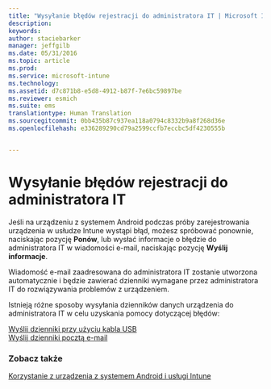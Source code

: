 ```yaml
---
title: "Wysyłanie błędów rejestracji do administratora IT | Microsoft Intune"
description: 
keywords: 
author: staciebarker
manager: jeffgilb
ms.date: 05/31/2016
ms.topic: article
ms.prod: 
ms.service: microsoft-intune
ms.technology: 
ms.assetid: d7c871b8-e5d8-4912-b87f-7e6bc59897be
ms.reviewer: esmich
ms.suite: ems
translationtype: Human Translation
ms.sourcegitcommit: 0bb435b87c937ea118a0794c8332b9a8f268d36e
ms.openlocfilehash: e336289290cd79a2599ccfb7eccbc5df4230555b


---
```



# Wysyłanie błędów rejestracji do administratora IT

Jeśli na urządzeniu z systemem Android podczas próby zarejestrowania urządzenia w usłudze Intune wystąpi błąd, możesz spróbować ponownie, naciskając pozycję **Ponów**, lub wysłać informacje o błędzie do administratora IT w wiadomości e-mail, naciskając pozycję **Wyślij informacje**. 

Wiadomość e-mail zaadresowana do administratora IT zostanie utworzona automatycznie i będzie zawierać dzienniki wymagane przez administratora IT do rozwiązywania problemów z urządzeniem.

Istnieją różne sposoby wysyłania dzienników danych urządzenia do administratora IT w celu uzyskania pomocy dotyczącej błędów:

[Wyślij dzienniki przy użyciu kabla USB](send-diagnostic-data-logs-to-your-it-administrator-using-a-usb-cable-android.md)</br>
[Wyślij dzienniki pocztą e-mail](send-diagnostic-data-logs-to-your-it-administrator-using-email-android.md)

### Zobacz także
[Korzystanie z urządzenia z systemem Android i usługi Intune](using-your-android-device-with-intune.md)


<!--HONumber=Jun16_HO4-->


